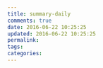 ```yaml
---
title: summary-daily
comments: true
date: 2016-06-22 10:25:25
updated: 2016-06-22 10:25:25
permalink:
tags:
categories:
---
```


##


